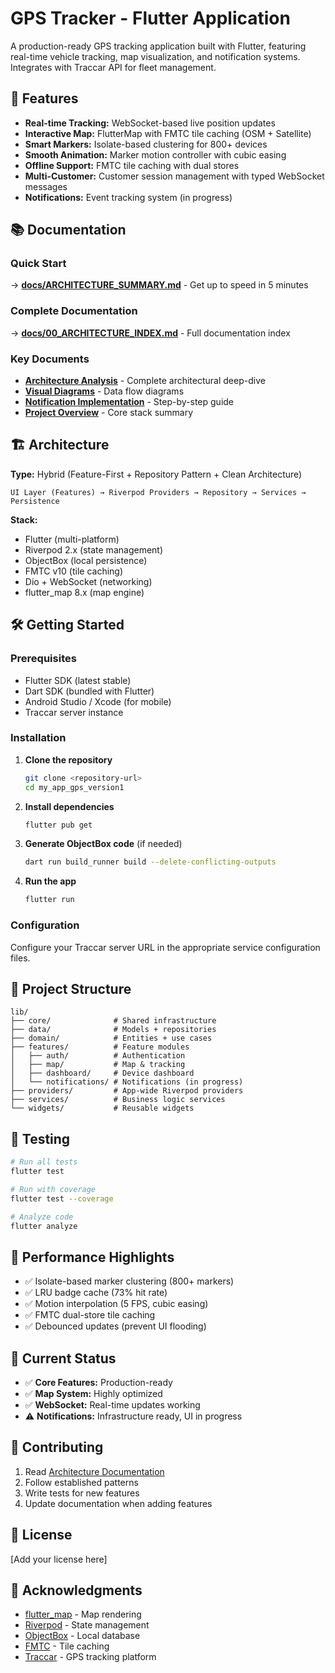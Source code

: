 # GPS Tracker - Flutter Application

A production-ready GPS tracking application built with Flutter, featuring real-time vehicle tracking, map visualization, and notification systems. Integrates with Traccar API for fleet management.

## 🚀 Features

- **Real-time Tracking:** WebSocket-based live position updates
- **Interactive Map:** FlutterMap with FMTC tile caching (OSM + Satellite)
- **Smart Markers:** Isolate-based clustering for 800+ devices
- **Smooth Animation:** Marker motion controller with cubic easing
- **Offline Support:** FMTC tile caching with dual stores
- **Multi-Customer:** Customer session management with typed WebSocket messages
- **Notifications:** Event tracking system (in progress)

## 📚 Documentation

### Quick Start
→ **[docs/ARCHITECTURE_SUMMARY.md](docs/ARCHITECTURE_SUMMARY.md)** - Get up to speed in 5 minutes

### Complete Documentation
→ **[docs/00_ARCHITECTURE_INDEX.md](docs/00_ARCHITECTURE_INDEX.md)** - Full documentation index

### Key Documents
- **[Architecture Analysis](docs/ARCHITECTURE_ANALYSIS.md)** - Complete architectural deep-dive
- **[Visual Diagrams](docs/ARCHITECTURE_VISUAL_DIAGRAMS.md)** - Data flow diagrams
- **[Notification Implementation](docs/NOTIFICATION_SYSTEM_IMPLEMENTATION.md)** - Step-by-step guide
- **[Project Overview](docs/PROJECT_OVERVIEW_AI_BASE.md)** - Core stack summary

## 🏗️ Architecture

**Type:** Hybrid (Feature-First + Repository Pattern + Clean Architecture)

```
UI Layer (Features) → Riverpod Providers → Repository → Services → Persistence
```

**Stack:**
- Flutter (multi-platform)
- Riverpod 2.x (state management)
- ObjectBox (local persistence)
- FMTC v10 (tile caching)
- Dio + WebSocket (networking)
- flutter_map 8.x (map engine)

## 🛠️ Getting Started

### Prerequisites
- Flutter SDK (latest stable)
- Dart SDK (bundled with Flutter)
- Android Studio / Xcode (for mobile)
- Traccar server instance

### Installation

1. **Clone the repository**
   ```bash
   git clone <repository-url>
   cd my_app_gps_version1
   ```

2. **Install dependencies**
   ```bash
   flutter pub get
   ```

3. **Generate ObjectBox code** (if needed)
   ```bash
   dart run build_runner build --delete-conflicting-outputs
   ```

4. **Run the app**
   ```bash
   flutter run
   ```

### Configuration

Configure your Traccar server URL in the appropriate service configuration files.

## 📁 Project Structure

```
lib/
├── core/              # Shared infrastructure
├── data/              # Models + repositories
├── domain/            # Entities + use cases
├── features/          # Feature modules
│   ├── auth/          # Authentication
│   ├── map/           # Map & tracking
│   ├── dashboard/     # Device dashboard
│   └── notifications/ # Notifications (in progress)
├── providers/         # App-wide Riverpod providers
├── services/          # Business logic services
└── widgets/           # Reusable widgets
```

## 🧪 Testing

```bash
# Run all tests
flutter test

# Run with coverage
flutter test --coverage

# Analyze code
flutter analyze
```

## 🎯 Performance Highlights

- ✅ Isolate-based marker clustering (800+ markers)
- ✅ LRU badge cache (73% hit rate)
- ✅ Motion interpolation (5 FPS, cubic easing)
- ✅ FMTC dual-store tile caching
- ✅ Debounced updates (prevent UI flooding)

## 🔄 Current Status

- ✅ **Core Features:** Production-ready
- ✅ **Map System:** Highly optimized
- ✅ **WebSocket:** Real-time updates working
- ⚠️ **Notifications:** Infrastructure ready, UI in progress

## 🤝 Contributing

1. Read [Architecture Documentation](docs/00_ARCHITECTURE_INDEX.md)
2. Follow established patterns
3. Write tests for new features
4. Update documentation when adding features

## 📝 License

[Add your license here]

## 🙏 Acknowledgments

- [flutter_map](https://pub.dev/packages/flutter_map) - Map rendering
- [Riverpod](https://pub.dev/packages/flutter_riverpod) - State management
- [ObjectBox](https://pub.dev/packages/objectbox) - Local database
- [FMTC](https://pub.dev/packages/flutter_map_tile_caching) - Tile caching
- [Traccar](https://www.traccar.org/) - GPS tracking platform
